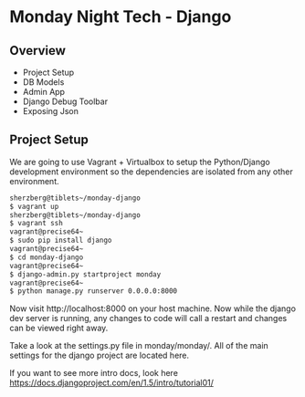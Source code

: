 Monday Night Tech - Django
==========================

Overview
--------

- Project Setup
- DB Models
- Admin App
- Django Debug Toolbar
- Exposing Json

Project Setup
-------------

We are going to use Vagrant + Virtualbox to setup the Python/Django development environment so the dependencies are isolated from any other environment.

```bash
sherzberg@tiblets~/monday-django
$ vagrant up
sherzberg@tiblets~/monday-django
$ vagrant ssh
vagrant@precise64~
$ sudo pip install django
vagrant@precise64~
$ cd monday-django
vagrant@precise64~
$ django-admin.py startproject monday
vagrant@precise64~
$ python manage.py runserver 0.0.0.0:8000
```

Now visit http://localhost:8000 on your host machine. Now while the django dev server is running, any changes to code will call a restart and changes can be viewed right away.

Take a look at the settings.py file in monday/monday/. All of the main settings for the django project are located here.

If you want to see more intro docs, look here https://docs.djangoproject.com/en/1.5/intro/tutorial01/
